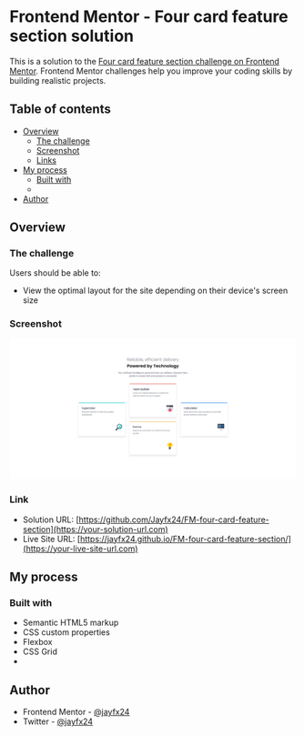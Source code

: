# Frontend Mentor - Four card feature section solution

This is a solution to the [Four card feature section challenge on Frontend Mentor](https://www.frontendmentor.io/challenges/four-card-feature-section-weK1eFYK). Frontend Mentor challenges help you improve your coding skills by building realistic projects. 

## Table of contents

- [Overview](#overview)
  - [The challenge](#the-challenge)
  - [Screenshot](#screenshot)
  - [Links](#links)
- [My process](#my-process)
  - [Built with](#built-with)
  -
- [Author](#author)


## Overview

### The challenge

Users should be able to:

- View the optimal layout for the site depending on their device's screen size

### Screenshot

![](/images/image.png)

### Link

- Solution URL: [https://github.com/Jayfx24/FM-four-card-feature-section](https://your-solution-url.com)
- Live Site URL: [https://jayfx24.github.io/FM-four-card-feature-section/](https://your-live-site-url.com)

## My process

### Built with

- Semantic HTML5 markup
- CSS custom properties
- Flexbox
- CSS Grid
-


## Author
- Frontend Mentor - [@jayfx24](https://www.frontendmentor.io/profile/jayfx24)
- Twitter - [@jayfx24](https://www.twitter.com/jayfx24)

